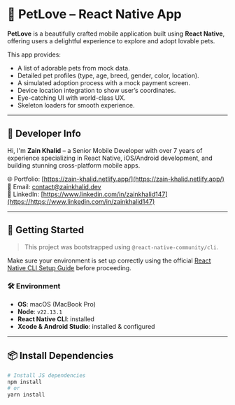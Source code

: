 # 🐾 PetLove – React Native App

**PetLove** is a beautifully crafted mobile application built using **React Native**, offering users a delightful experience to explore and adopt lovable pets.

This app provides:

- A list of adorable pets from mock data.
- Detailed pet profiles (type, age, breed, gender, color, location).
- A simulated adoption process with a mock payment screen.
- Device location integration to show user’s coordinates.
- Eye-catching UI with world-class UX.
- Skeleton loaders for smooth experience.

---

## 👤 Developer Info

Hi, I'm **Zain Khalid** – a Senior Mobile Developer with over 7 years of experience specializing in React Native, iOS/Android development, and building stunning cross-platform mobile apps.

🌐 Portfolio: [https://zain-khalid.netlify.app/](https://zain-khalid.netlify.app/)  
📧 Email: contact@zainkhalid.dev  
📱 LinkedIn: [https://www.linkedin.com/in/zainkhalid147](https://https://www.linkedin.com/in/zainkhalid147)

---

## 🚀 Getting Started

> This project was bootstrapped using `@react-native-community/cli`.

Make sure your environment is set up correctly using the official [React Native CLI Setup Guide](https://reactnative.dev/docs/environment-setup) before proceeding.

### 🛠 Environment

- **OS**: macOS (MacBook Pro)
- **Node**: `v22.13.1`
- **React Native CLI**: installed
- **Xcode & Android Studio**: installed & configured

---

## 📦 Install Dependencies

```sh
# Install JS dependencies
npm install
# or
yarn install